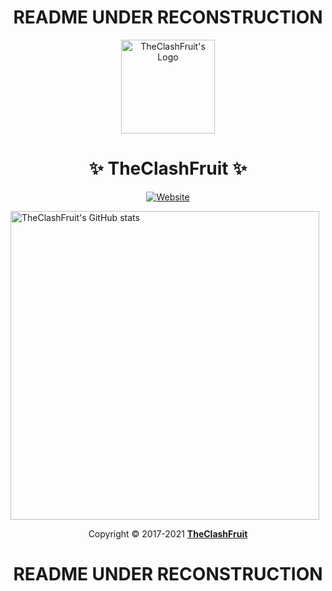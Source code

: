 <h1 align="center" color="red">README UNDER RECONSTRUCTION</h1>


<p align="center">
  <img alt="TheClashFruit's Logo" src="https://avatars.githubusercontent.com/u/55049569?s=400&u=08ce4269c508d7b2a698c7ee894ba2dd3139c7d5&v=4" height="150px" width="150px">
  <h1 align="center">✨ TheClashFruit ✨</h1>
</p>

<p align="center" id="badges">
  <a href="https://www.theclashfruit.ga"><img alt="Website" src="https://img.shields.io/website?style=for-the-badge&url=https%3A%2F%2Fwww.theclashfruit.ga"></a>
</p>

<img alt="TheClashFruit's GitHub stats" src="https://github-readme-stats.vercel.app/api?username=TheClashFruit&show_icons=true&count_private=true&bg_color=00000000&text_color=007769b3&icon_color=00796b&title_color=00796b&border_color=007769b3" align="center" width="494px">

<p align="center">
  Copyright &copy; 2017-2021 <a href="https://bit.ly/3bgQPpC"><b>TheClashFruit</b></a>
</p>


<h1 align="center" color="red">README UNDER RECONSTRUCTION</h1>
